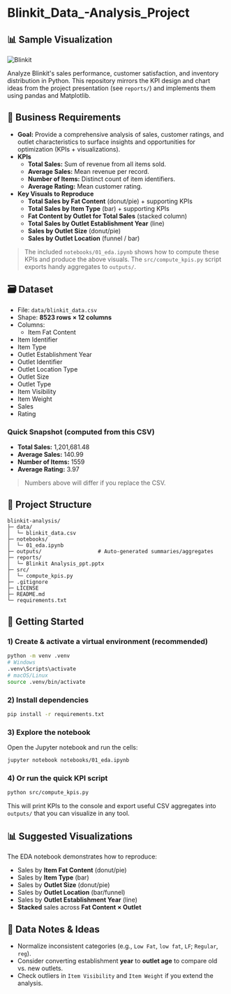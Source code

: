 # Blinkit_Data_-Analysis_Project
## 📊 Sample Visualization

![Blinkit](D:/blinkit_logo.png)



Analyze Blinkit's sales performance, customer satisfaction, and inventory distribution in Python.
This repository mirrors the KPI design and chart ideas from the project presentation (see `reports/`)
and implements them using pandas and Matplotlib.

## 📌 Business Requirements

- **Goal:** Provide a comprehensive analysis of sales, customer ratings, and outlet characteristics to surface
  insights and opportunities for optimization (KPIs + visualizations).
- **KPIs**
  - **Total Sales:** Sum of revenue from all items sold.
  - **Average Sales:** Mean revenue per record.
  - **Number of Items:** Distinct count of item identifiers.
  - **Average Rating:** Mean customer rating.
- **Key Visuals to Reproduce**
  - **Total Sales by Fat Content** (donut/pie) + supporting KPIs
  - **Total Sales by Item Type** (bar) + supporting KPIs
  - **Fat Content by Outlet for Total Sales** (stacked column)
  - **Total Sales by Outlet Establishment Year** (line)
  - **Sales by Outlet Size** (donut/pie)
  - **Sales by Outlet Location** (funnel / bar)

> The included `notebooks/01_eda.ipynb` shows how to compute these KPIs and produce the above visuals.
> The `src/compute_kpis.py` script exports handy aggregates to `outputs/`.

## 🗃️ Dataset

- File: `data/blinkit_data.csv`
- Shape: **8523 rows × 12 columns**
- Columns:
  - Item Fat Content
- Item Identifier
- Item Type
- Outlet Establishment Year
- Outlet Identifier
- Outlet Location Type
- Outlet Size
- Outlet Type
- Item Visibility
- Item Weight
- Sales
- Rating

### Quick Snapshot (computed from this CSV)
- **Total Sales:** 1,201,681.48
- **Average Sales:** 140.99
- **Number of Items:** 1559
- **Average Rating:** 3.97

> Numbers above will differ if you replace the CSV.

## 📁 Project Structure

```
blinkit-analysis/
├─ data/
│  └─ blinkit_data.csv
├─ notebooks/
│  └─ 01_eda.ipynb
├─ outputs/                  # Auto-generated summaries/aggregates
├─ reports/
│  └─ Blinkit Analysis_ppt.pptx
├─ src/
│  └─ compute_kpis.py
├─ .gitignore
├─ LICENSE
├─ README.md
└─ requirements.txt
```

## 🚀 Getting Started

### 1) Create & activate a virtual environment (recommended)

```bash
python -m venv .venv
# Windows
.venv\Scripts\activate
# macOS/Linux
source .venv/bin/activate
```

### 2) Install dependencies

```bash
pip install -r requirements.txt
```

### 3) Explore the notebook

Open the Jupyter notebook and run the cells:

```bash
jupyter notebook notebooks/01_eda.ipynb
```

### 4) Or run the quick KPI script

```bash
python src/compute_kpis.py
```

This will print KPIs to the console and export useful CSV aggregates into `outputs/` that you can visualize in any tool.

## 📊 Suggested Visualizations

The EDA notebook demonstrates how to reproduce:
- Sales by **Item Fat Content** (donut/pie)
- Sales by **Item Type** (bar)
- Sales by **Outlet Size** (donut/pie)
- Sales by **Outlet Location** (bar/funnel)
- Sales by **Outlet Establishment Year** (line)
- **Stacked** sales across **Fat Content × Outlet**

## 🧹 Data Notes & Ideas

- Normalize inconsistent categories (e.g., `Low Fat`, `low fat`, `LF`; `Regular`, `reg`).
- Consider converting establishment **year** to **outlet age** to compare old vs. new outlets.
- Check outliers in `Item Visibility` and `Item Weight` if you extend the analysis.


